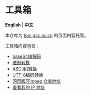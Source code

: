 # 工具箱

[**English**](./README.md) | [**中文**](./README_ZH.md)

本仓库为 [tool.gcc.ac.cn](https://tool.gcc.ac.cn) 的页面内容托管。

工具箱内容包含：
- [base64编解码](https://tool.gcc.ac.cn/zh/base64.html)
- [进制转换](https://tool.gcc.ac.cn/zh/base_converter.html)
- [ASCII码转换](https://tool.gcc.ac.cn/zh/ascii.html)
- [UTF-8编码转换](https://tool.gcc.ac.cn/zh/utf8.html)
- [网页版FFmpeg](https://ffmpeg.gcc.ac.cn/index_zh.html) [仓库地址](https://github.com/chn-lee-yumi/ffmpeg_in_browser)
- [查看我的 IP 地址](https://ip.gcc.ac.cn/)
